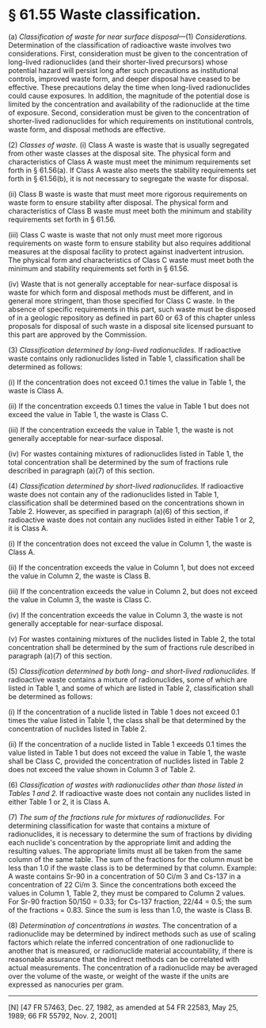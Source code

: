 # § 61.55   Waste classification.

(a) *Classification of waste for near surface disposal*—(1) *Considerations.* Determination of the classification of radioactive waste involves two considerations. First, consideration must be given to the concentration of long-lived radionuclides (and their shorter-lived precursors) whose potential hazard will persist long after such precautions as institutional controls, improved waste form, and deeper disposal have ceased to be effective. These precautions delay the time when long-lived radionuclides could cause exposures. In addition, the magnitude of the potential dose is limited by the concentration and availability of the radionuclide at the time of exposure. Second, consideration must be given to the concentration of shorter-lived radionuclides for which requirements on institutional controls, waste form, and disposal methods are effective.


(2) *Classes of waste.* (i) Class A waste is waste that is usually segregated from other waste classes at the disposal site. The physical form and characteristics of Class A waste must meet the minimum requirements set forth in § 61.56(a). If Class A waste also meets the stability requirements set forth in § 61.56(b), it is not necessary to segregate the waste for disposal. 


(ii) Class B waste is waste that must meet more rigorous requirements on waste form to ensure stability after disposal. The physical form and characteristics of Class B waste must meet both the minimum and stability requirements set forth in § 61.56.


(iii) Class C waste is waste that not only must meet more rigorous requirements on waste form to ensure stability but also requires additional measures at the disposal facility to protect against inadvertent intrusion. The physical form and characteristics of Class C waste must meet both the minimum and stability requirements set forth in § 61.56.


(iv) Waste that is not generally acceptable for near-surface disposal is waste for which form and disposal methods must be different, and in general more stringent, than those specified for Class C waste. In the absence of specific requirements in this part, such waste must be disposed of in a geologic repository as defined in part 60 or 63 of this chapter unless proposals for disposal of such waste in a disposal site licensed pursuant to this part are approved by the Commission. 


(3) *Classification determined by long-lived radionuclides.* If radioactive waste contains only radionuclides listed in Table 1, classification shall be determined as follows:


(i) If the concentration does not exceed 0.1 times the value in Table 1, the waste is Class A.


(ii) If the concentration exceeds 0.1 times the value in Table 1 but does not exceed the value in Table 1, the waste is Class C.


(iii) If the concentration exceeds the value in Table 1, the waste is not generally acceptable for near-surface disposal.


(iv) For wastes containing mixtures of radionuclides listed in Table 1, the total concentration shall be determined by the sum of fractions rule described in paragraph (a)(7) of this section.


(4) *Classification determined by short-lived radionuclides.* If radioactive waste does not contain any of the radionuclides listed in Table 1, classification shall be determined based on the concentrations shown in Table 2. However, as specified in paragraph (a)(6) of this section, if radioactive waste does not contain any nuclides listed in either Table 1 or 2, it is Class A.


(i) If the concentration does not exceed the value in Column 1, the waste is Class A.


(ii) If the concentration exceeds the value in Column 1, but does not exceed the value in Column 2, the waste is Class B. 


(iii) If the concentration exceeds the value in Column 2, but does not exceed the value in Column 3, the waste is Class C.


(iv) If the concentration exceeds the value in Column 3, the waste is not generally acceptable for near-surface disposal.


(v) For wastes containing mixtures of the nuclides listed in Table 2, the total concentration shall be determined by the sum of fractions rule described in paragraph (a)(7) of this section.


(5) *Classification determined by both long- and short-lived radionuclides.* If radioactive waste contains a mixture of radionuclides, some of which are listed in Table 1, and some of which are listed in Table 2, classification shall be determined as follows:


(i) If the concentration of a nuclide listed in Table 1 does not exceed 0.1 times the value listed in Table 1, the class shall be that determined by the concentration of nuclides listed in Table 2.


(ii) If the concentration of a nuclide listed in Table 1 exceeds 0.1 times the value listed in Table 1 but does not exceed the value in Table 1, the waste shall be Class C, provided the concentration of nuclides listed in Table 2 does not exceed the value shown in Column 3 of Table 2.


(6) *Classification of wastes with radionuclides other than those listed in Tables 1 and 2.* If radioactive waste does not contain any nuclides listed in either Table 1 or 2, it is Class A.


(7) *The sum of the fractions rule for mixtures of radionuclides.* For determining classification for waste that contains a mixture of radionuclides, it is necessary to determine the sum of fractions by dividing each nuclide's concentration by the appropriate limit and adding the resulting values. The appropriate limits must all be taken from the same column of the same table. The sum of the fractions for the column must be less than 1.0 if the waste class is to be determined by that column. Example: A waste contains Sr-90 in a concentration of 50 Ci/m
3 and Cs-137 in a concentration of 22 Ci/m
3. Since the concentrations both exceed the values in Column 1, Table 2, they must be compared to Column 2 values. For Sr-90 fraction 50/150 = 0.33; for Cs-137 fraction, 22/44 = 0.5; the sum of the fractions = 0.83. Since the sum is less than 1.0, the waste is Class B.


(8) *Determination of concentrations in wastes.* The concentration of a radionuclide may be determined by indirect methods such as use of scaling factors which relate the inferred concentration of one radionuclide to another that is measured, or radionuclide material accountability, if there is reasonable assurance that the indirect methods can be correlated with actual measurements. The concentration of a radionuclide may be averaged over the volume of the waste, or weight of the waste if the units are expressed as nanocuries per gram.



---

[N] [47 FR 57463, Dec. 27, 1982, as amended at 54 FR 22583, May 25, 1989; 66 FR 55792, Nov. 2, 2001]




